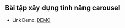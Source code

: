 ## Bài tập xây dựng tính năng carousel

- Link Demo: [DEMO](https://buiduong2.github.io/F8-Javascript/lession27/)